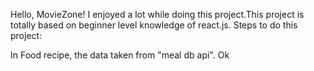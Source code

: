 Hello, MovieZone!
I enjoyed a lot while doing this project.This project is totally based on beginner level knowledge of react.js.
Steps to do this project: 

In Food recipe, the data taken from "meal db api".
Ok